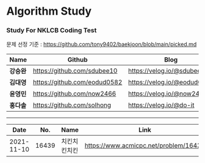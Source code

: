 # Algorithm Study

###  Study For NKLCB Coding Test
문제 선정 기준 : https://github.com/tony9402/baekjoon/blob/main/picked.md

|Name|Github|Blog|
|------|---|---|
|**강승완**|https://github.com/sdubee10|https://velog.io/@sdubee10|
|**김대영**|https://github.com/eodud0582|https://velog.io/@eodud0582|
|**윤영민**|https://github.com/now2466|https://velog.io/@now2466|
|**홍다솔**|https://github.com/solhong|https://velog.io/@do-it|


---
|Date|No.|Name|Link|
|------|------|-----|-----|
|2021-11-10|16439|치킨치킨치킨|https://www.acmicpc.net/problem/16439|
